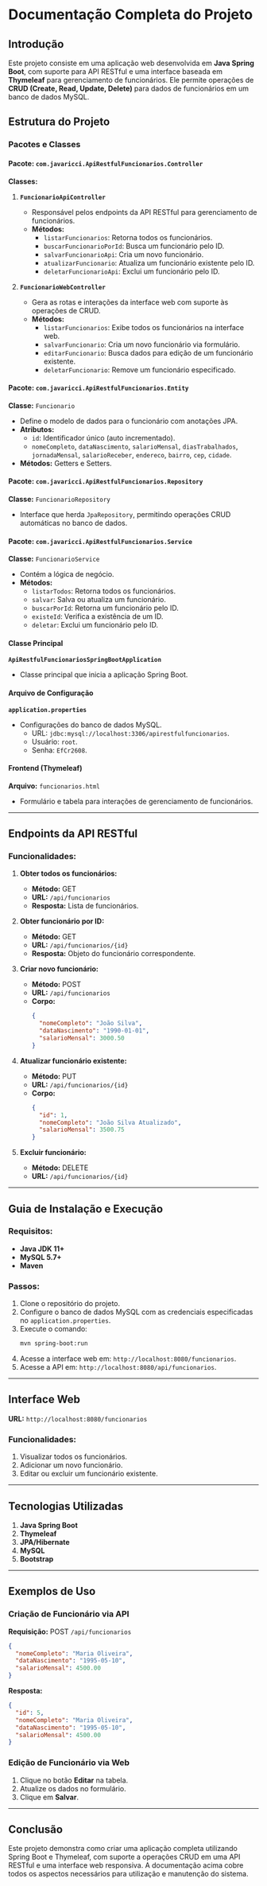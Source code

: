 # Documentação Completa do Projeto

## Introdução
Este projeto consiste em uma aplicação web desenvolvida em **Java Spring Boot**, com suporte para API RESTful e uma interface baseada em **Thymeleaf** para gerenciamento de funcionários. Ele permite operações de **CRUD (Create, Read, Update, Delete)** para dados de funcionários em um banco de dados MySQL.

## Estrutura do Projeto
### Pacotes e Classes

#### Pacote: `com.javaricci.ApiRestfulFuncionarios.Controller`
**Classes:**

1. **`FuncionarioApiController`**
   - Responsável pelos endpoints da API RESTful para gerenciamento de funcionários.
   - **Métodos:**
     - `listarFuncionarios`: Retorna todos os funcionários.
     - `buscarFuncionarioPorId`: Busca um funcionário pelo ID.
     - `salvarFuncionarioApi`: Cria um novo funcionário.
     - `atualizarFuncionario`: Atualiza um funcionário existente pelo ID.
     - `deletarFuncionarioApi`: Exclui um funcionário pelo ID.

2. **`FuncionarioWebController`**
   - Gera as rotas e interações da interface web com suporte às operações de CRUD.
   - **Métodos:**
     - `listarFuncionarios`: Exibe todos os funcionários na interface web.
     - `salvarFuncionario`: Cria um novo funcionário via formulário.
     - `editarFuncionario`: Busca dados para edição de um funcionário existente.
     - `deletarFuncionario`: Remove um funcionário especificado.

#### Pacote: `com.javaricci.ApiRestfulFuncionarios.Entity`
**Classe:** `Funcionario`
- Define o modelo de dados para o funcionário com anotações JPA.
- **Atributos:**
  - `id`: Identificador único (auto incrementado).
  - `nomeCompleto`, `dataNascimento`, `salarioMensal`, `diasTrabalhados`, `jornadaMensal`, `salarioReceber`, `endereco`, `bairro`, `cep`, `cidade`.
- **Métodos:** Getters e Setters.

#### Pacote: `com.javaricci.ApiRestfulFuncionarios.Repository`
**Classe:** `FuncionarioRepository`
- Interface que herda `JpaRepository`, permitindo operações CRUD automáticas no banco de dados.

#### Pacote: `com.javaricci.ApiRestfulFuncionarios.Service`
**Classe:** `FuncionarioService`
- Contém a lógica de negócio.
- **Métodos:**
  - `listarTodos`: Retorna todos os funcionários.
  - `salvar`: Salva ou atualiza um funcionário.
  - `buscarPorId`: Retorna um funcionário pelo ID.
  - `existeId`: Verifica a existência de um ID.
  - `deletar`: Exclui um funcionário pelo ID.

#### Classe Principal
**`ApiRestfulFuncionariosSpringBootApplication`**
- Classe principal que inicia a aplicação Spring Boot.

#### Arquivo de Configuração
**`application.properties`**
- Configurações do banco de dados MySQL.
  - URL: `jdbc:mysql://localhost:3306/apirestfulfuncionarios`.
  - Usuário: `root`.
  - Senha: `EfCr2608`.

#### Frontend (Thymeleaf)
**Arquivo:** `funcionarios.html`
- Formulário e tabela para interações de gerenciamento de funcionários.

---

## Endpoints da API RESTful
### Funcionalidades:

1. **Obter todos os funcionários:**
   - **Método:** GET
   - **URL:** `/api/funcionarios`
   - **Resposta:** Lista de funcionários.

2. **Obter funcionário por ID:**
   - **Método:** GET
   - **URL:** `/api/funcionarios/{id}`
   - **Resposta:** Objeto do funcionário correspondente.

3. **Criar novo funcionário:**
   - **Método:** POST
   - **URL:** `/api/funcionarios`
   - **Corpo:**
     ```json
     {
       "nomeCompleto": "João Silva",
       "dataNascimento": "1990-01-01",
       "salarioMensal": 3000.50
     }
     ```

4. **Atualizar funcionário existente:**
   - **Método:** PUT
   - **URL:** `/api/funcionarios/{id}`
   - **Corpo:**
     ```json
     {
       "id": 1,
       "nomeCompleto": "João Silva Atualizado",
       "salarioMensal": 3500.75
     }
     ```

5. **Excluir funcionário:**
   - **Método:** DELETE
   - **URL:** `/api/funcionarios/{id}`

---

## Guia de Instalação e Execução
### Requisitos:
- **Java JDK 11+**
- **MySQL 5.7+**
- **Maven**

### Passos:
1. Clone o repositório do projeto.
2. Configure o banco de dados MySQL com as credenciais especificadas no `application.properties`.
3. Execute o comando:
   ```bash
   mvn spring-boot:run
   ```
4. Acesse a interface web em: `http://localhost:8080/funcionarios`.
5. Acesse a API em: `http://localhost:8080/api/funcionarios`.

---

## Interface Web
**URL:** `http://localhost:8080/funcionarios`

### Funcionalidades:
1. Visualizar todos os funcionários.
2. Adicionar um novo funcionário.
3. Editar ou excluir um funcionário existente.

---

## Tecnologias Utilizadas
1. **Java Spring Boot**
2. **Thymeleaf**
3. **JPA/Hibernate**
4. **MySQL**
5. **Bootstrap**

---

## Exemplos de Uso
### Criação de Funcionário via API
**Requisição:** POST `/api/funcionarios`
```json
{
  "nomeCompleto": "Maria Oliveira",
  "dataNascimento": "1995-05-10",
  "salarioMensal": 4500.00
}
```

**Resposta:**
```json
{
  "id": 5,
  "nomeCompleto": "Maria Oliveira",
  "dataNascimento": "1995-05-10",
  "salarioMensal": 4500.00
}
```

### Edição de Funcionário via Web
1. Clique no botão **Editar** na tabela.
2. Atualize os dados no formulário.
3. Clique em **Salvar**.

---

## Conclusão
Este projeto demonstra como criar uma aplicação completa utilizando Spring Boot e Thymeleaf, com suporte a operações CRUD em uma API RESTful e uma interface web responsiva. A documentação acima cobre todos os aspectos necessários para utilização e manutenção do sistema.
